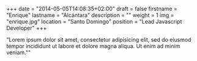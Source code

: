 +++
date = "2014-05-05T14:08:35+02:00"
draft = false
firstname = "Enrique"
lastname = "Alcántara"
description = ""
weight = 1
img = "enrique.jpg"
location = "Santo Domingo"
position = "Lead Javascript Developer"
+++

"Lorem ipsum dolor sit amet, consectetur adipisicing elit, sed do eiusmod tempor incididunt ut labore et dolore magna aliqua. Ut enim ad minim veniam.""
